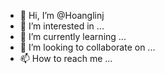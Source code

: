 - 👋 Hi, I’m @Hoanglinj
- 👀 I’m interested in ...
- 🌱 I’m currently learning ...
- 💞️ I’m looking to collaborate on ...
- 📫 How to reach me ...

<!---
Hoanglinj/Hoanglinj is a ✨ special ✨ repository because its `README.md` (this file) appears on your GitHub profile.
You can click the Preview link to take a look at your changes.
--->

